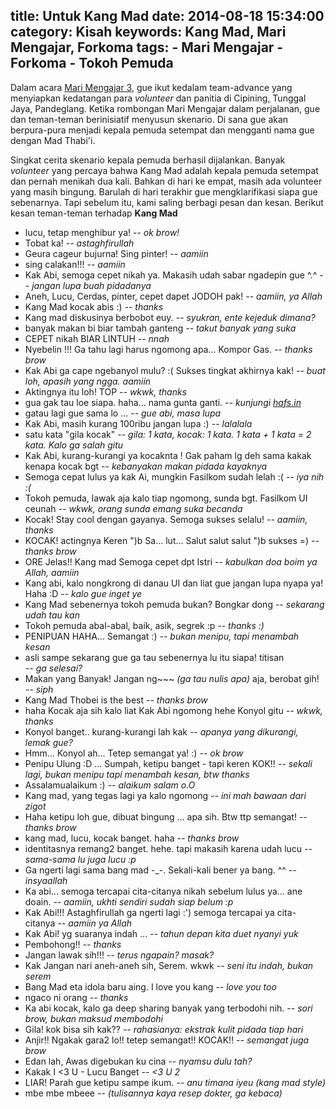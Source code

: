 title: Untuk Kang Mad
date: 2014-08-18 15:34:00
category: Kisah
keywords: Kang Mad, Mari Mengajar, Forkoma
tags:
    - Mari Mengajar
    - Forkoma
    - Tokoh Pemuda
---
Dalam acara [Mari Mengajar 3](http://twitter.com/MariMengajar), gue ikut kedalam team-advance yang menyiapkan kedatangan para *volunteer* dan panitia di Cipining, Tunggal Jaya, Pandeglang. Ketika rombongan Mari Mengajar dalam perjalanan, gue dan teman-teman berinisiatif menyusun skenario.<!--more--> Di sana gue akan berpura-pura menjadi kepala pemuda setempat dan mengganti nama gue dengan Mad Thabi'i.

Singkat cerita skenario kepala pemuda berhasil dijalankan. Banyak *volunteer* yang percaya bahwa Kang Mad adalah kepala pemuda setempat dan pernah menikah dua kali. Bahkan di hari ke empat, masih ada volunteer yang masih bingung. Barulah di hari terakhir gue mengklarifikasi siapa gue sebenarnya. Tapi sebelum itu, kami saling berbagi pesan dan kesan. Berikut kesan teman-teman terhadap **Kang Mad**

* lucu, tetap menghibur ya!
  *-- ok brow!*
* Tobat ka!
  *-- astaghfirullah*
* Geura cageur bujurna! Sing pinter!
  *-- aamiin*
* sing calakan!!!
  *-- aamiin*
* Kak Abi, semoga cepet nikah ya. Makasih udah sabar ngadepin gue ^.^
  *-- jangan lupa buah pidadanya*
* Aneh, Lucu, Cerdas, pinter, cepet dapet JODOH pak!
  *-- aamiin, ya Allah*
* Kang Mad kocak abis :)
  *-- thanks*
* Kang mad diskusinya berbobot euy.
  *-- syukran, ente kejeduk dimana?*
* banyak makan bi biar tambah ganteng
  *-- takut banyak yang suka*
* CEPET nikah BIAR LINTUH
  *-- nnah*
* Nyebelin !!! Ga tahu lagi harus ngomong apa... Kompor Gas.
  *-- thanks brow*
* Kak Abi ga cape ngebanyol mulu? :( Sukses tingkat akhirnya kak!
  *-- buat loh, apasih yang ngga. aamiin*
* Aktingnya itu loh! TOP
  *-- wkwk, thanks*
* gua gak tau loe siapa. haha... nama gunta ganti.
  *-- kunjungi [hafs.in](http://hafs.in/)*
* gatau lagi gue sama lo ...
  *-- gue abi, masa lupa*
* Kak Abi, masih kurang 100ribu jangan lupa :)
  *-- lalalala*
* satu kata "gila kocak"
  *-- gila: 1 kata, kocak: 1 kata. 1 kata + 1 kata = 2 kata. Kalo ga salah gitu*
* Kak Abi, kurang-kurangi ya kocaknta ! Gak paham lg deh sama kakak kenapa kocak bgt
  *-- kebanyakan makan pidada kayaknya*
* Semoga cepat lulus ya kak Ai, mungkin Fasilkom sudah lelah :(
  *-- iya nih :(*
* Tokoh pemuda, lawak aja kalo tiap ngomong, sunda bgt. Fasilkom UI ceunah
  *-- wkwk, orang sunda emang suka becanda*
* Kocak! Stay cool dengan gayanya. Semoga sukses selalu!
  *-- aamiin, thanks*
* KOCAK! actingnya Keren ")b Sa... lut... Salut salut salut ")b sukses =)
  *-- thanks brow*
* ORE Jelas!! Kang mad Semoga cepet dpt Istri
  *-- kabulkan doa boim ya Allah, aamiin*
* Kang abi, kalo nongkrong di danau UI dan liat gue jangan lupa nyapa ya! Haha :D
  *-- kalo gue inget ye*
* Kang Mad sebenernya tokoh pemuda bukan? Bongkar dong
  *-- sekarang udah tau kan*
* Tokoh pemuda abal-abal, baik, asik, segrek :p
  *-- thanks :)*
* PENIPUAN HAHA... Semangat :) 
  *-- bukan menipu, tapi menambah kesan*
* asli sampe sekarang gue ga tau sebenernya lu itu siapa! titisan  
  *-- ga selesai?*
* Makan yang Banyak! Jangan ng~~~ *(ga tau nulis apa)* aja, berobat gih!
  *-- siph*
* Kang Mad Thobei is the best
  *-- thanks brow*
* haha Kocak aja sih kalo liat Kak Abi ngomong hehe Konyol gitu
  *-- wkwk, thanks*
* Konyol banget.. kurang-kurangi lah kak
  *-- apanya yang dikurangi, lemak gue?*
* Hmm... Konyol ah... Tetep semangat ya! :)
  *-- ok brow*
* Penipu Ulung :D ... Sumpah, ketipu banget - tapi keren KOK!!
  *-- sekali lagi, bukan menipu tapi menambah kesan, btw thanks*
* Assalamualaikum :)
  *-- alaikum salam o.O*
* Kang mad, yang tegas lagi ya kalo ngomong
  *-- ini mah bawaan dari zigot*
* Haha ketipu loh gue, dibuat bingung ... apa sih. Btw ttp semangat!
  *-- thanks brow*
* kang mad, lucu, kocak banget. haha
  *-- thanks brow*
* identitasnya remang2 banget. hehe. tapi makasih karena udah lucu
  *-- sama-sama lu juga lucu :p*
* Ga ngerti lagi sama bang mad -_-. Sekali-kali bener ya bang. ^^
  *-- insyaallah*
* Ka abi... semoga tercapai cita-citanya nikah sebelum lulus ya... ane doain.
  *-- aamiin, ukhti sendiri sudah siap belum :p*
* Kak Abi!!! Astaghfirullah ga ngerti lagi :') semoga tercapai ya cita-citanya
  *-- aamiin ya Allah*
* Kak Abi! yg suaranya indah ...
  *-- tahun depan kita duet nyanyi yuk*
* Pembohong!!
  *-- thanks*
* Jangan lawak sih!!!
  *-- terus ngapain? masak?*
* Kak Jangan nari aneh-aneh sih, Serem. wkwk
  *-- seni itu indah, bukan serem*
* Bang Mad eta idola baru aing. I love you kang
  *-- love you too*
* ngaco ni orang
  *-- thanks*
* Ka abi kocak, kalo ga deep sharing banyak yang terbodohi nih.
  *-- sori brow, bukan maksud membodohi*
* Gila! kok bisa sih kak??
  *-- rahasianya: ekstrak kulit pidada tiap hari*
* Anjir!! Ngakak gara2 lo!! tetep semangat!! KOCAK!!
  *-- semangat juga brow*
* Edan lah, Awas digebukan ku cina
  *-- nyamsu dulu tah?*
* Kakak I <3 U - Lucu Banget
  *--  <3 U 2*
* LIAR! Parah gue ketipu sampe ikum.
  *-- anu timana iyeu (kang mad style)*
* mbe mbe mbeee 
  *-- (tulisannya kaya resep dokter, ga kebaca)*
